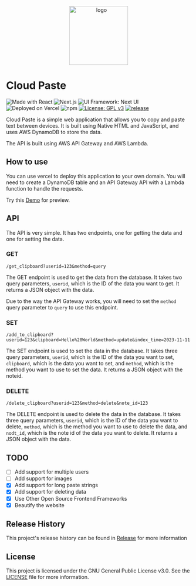 <div align="center">
   <img width="160" src="https://picdm.sunbangyan.cn/2023/12/26/9e0e4b1836d30291d87f2eaba0262bb7.jpeg" alt="logo">
</div>

# Cloud Paste

![Made with React](https://img.shields.io/badge/React-20232A?style=flat&logo=react&logoColor=61DAFB)
![Next.js](https://img.shields.io/badge/Next.js-000000.svg?style=flat&logo=Next.js)
![UI Framework: Next UI](https://img.shields.io/badge/Next%20UI-blue?style=flat)
![Deployed on Vercel](https://img.shields.io/badge/Vercel-000000?style=flat&logo=vercel&logoColor=white)
![npm](https://img.shields.io/badge/-Npm-CB3837.svg?logo=npm&style=flat)
[![License: GPL v3](https://img.shields.io/github/license/garethng/cloud_paste.svg?style=flat)](LICENSE)
[![release](https://img.shields.io/github/v/release/garethng/cloud_paste?style=flat)]((https://github.com/garethng/cloud_paste/releases))


Cloud Paste is a simple web application that allows you to copy and paste text between devices. It is built using Native HTML and JavaScript, and uses AWS DynamoDB to store the data.

The API is built using AWS API Gateway and AWS Lambda.

## How to use
You can use vercel to deploy this application to your own domain. You will need to create a DynamoDB table and an API Gateway API with a Lambda function to handle the requests.

Try this [Demo](https://cloud-paste-two.vercel.app) for preview.

## API
The API is very simple. It has two endpoints, one for getting the data and one for setting the data.

### GET
`/get_clipboard?userid=123&method=query`

The GET endpoint is used to get the data from the database. It takes two query parameters, `userid`, which is the ID of the data you want to get. It returns a JSON object with the data.

Due to the way the API Gateway works, you will need to set the `method` query parameter to `query` to use this endpoint.

### SET
`/add_to_clipboard?userid=123&clipboard=Hello%20World&method=update&index_time=2023-11-11`

The SET endpoint is used to set the data in the database. It takes three query parameters, `userid`, which is the ID of the data you want to set, `clipboard`, which is the data you want to set, and `method`, which is the method you want to use to set the data. It returns a JSON object with the noteid.

### DELETE
`/delete_clipboard?userid=123&method=delete&note_id=123`

The DELETE endpoint is used to delete the data in the database. It takes three query parameters, `userid`, which is the ID of the data you want to delete, `method`, which is the method you want to use to delete the data, and `nodt_id`, which is the note id of the data you want to delete. It returns a JSON object with the data.

## TODO
- [ ] Add support for multiple users
- [ ] Add support for images
- [x] Add support for long paste strings
- [x] Add support for deleting data
- [x] Use Other Open Source Frontend Frameworks
- [x] Beautify the website

## Release History
This project's release history can be found in [Release](https://github.com/garethng/cloud_paste/releases) for more information


## License
This project is licensed under the GNU General Public License v3.0. See the [LICENSE](LICENSE) file for more information.
